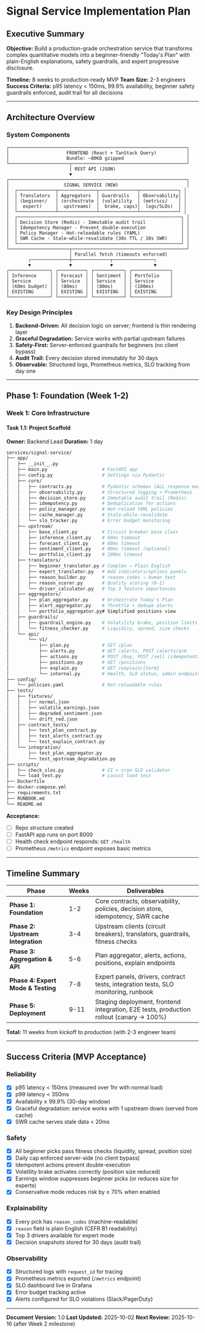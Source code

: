 # Signal Service Implementation Plan

## Executive Summary

**Objective:** Build a production-grade orchestration service that transforms complex quantitative models into a beginner-friendly "Today's Plan" with plain-English explanations, safety guardrails, and expert progressive disclosure.

**Timeline:** 8 weeks to production-ready MVP
**Team Size:** 2-3 engineers
**Success Criteria:** p95 latency < 150ms, 99.9% availability, beginner safety guardrails enforced, audit trail for all decisions

---

## Architecture Overview

### System Components

```
┌─────────────────────────────────────────────────────────────────┐
│                     FRONTEND (React + TanStack Query)           │
│                     Bundle: ~80KB gzipped                       │
└──────────────────────┬──────────────────────────────────────────┘
                       │ REST API (JSON)
                       ▼
┌─────────────────────────────────────────────────────────────────┐
│                    SIGNAL SERVICE (NEW)                         │
│  ┌──────────────┬──────────────┬──────────────┬──────────────┐ │
│  │ Translators  │ Aggregators  │ Guardrails   │ Observability│ │
│  │ (beginner/   │ (orchestrate │ (volatility  │ (metrics/    │ │
│  │  expert)     │  upstreams)  │  brake, caps)│  logs/SLOs)  │ │
│  └──────────────┴──────────────┴──────────────┴──────────────┘ │
│  ┌────────────────────────────────────────────────────────────┐ │
│  │ Decision Store (Redis) - Immutable audit trail             │ │
│  │ Idempotency Manager - Prevent double-execution             │ │
│  │ Policy Manager - Hot-reloadable rules (YAML)               │ │
│  │ SWR Cache - Stale-while-revalidate (30s TTL / 10s SWR)     │ │
│  └────────────────────────────────────────────────────────────┘ │
└──────────────────────┬──────────────────────────────────────────┘
                       │ Parallel fetch (timeouts enforced)
        ┌──────────────┼──────────────┬───────────────┐
        ▼              ▼              ▼               ▼
┌───────────────┐ ┌──────────┐ ┌───────────┐ ┌──────────────┐
│ Inference     │ │ Forecast │ │ Sentiment │ │ Portfolio    │
│ Service       │ │ Service  │ │ Service   │ │ Service      │
│ (60ms budget) │ │ (80ms)   │ │ (80ms)    │ │ (100ms)      │
│ EXISTING      │ │ EXISTING │ │ EXISTING  │ │ EXISTING     │
└───────────────┘ └──────────┘ └───────────┘ └──────────────┘
```

### Key Design Principles

1. **Backend-Driven:** All decision logic on server; frontend is thin rendering layer
2. **Graceful Degradation:** Service works with partial upstream failures
3. **Safety-First:** Server-enforced guardrails for beginners (no client bypass)
4. **Audit Trail:** Every decision stored immutably for 30 days
5. **Observable:** Structured logs, Prometheus metrics, SLO tracking from day one

---

## Phase 1: Foundation (Week 1-2)

### Week 1: Core Infrastructure

#### Task 1.1: Project Scaffold
**Owner:** Backend Lead
**Duration:** 1 day

```bash
services/signal-service/
├── app/
│   ├── __init__.py
│   ├── main.py                    # FastAPI app
│   ├── config.py                  # Settings via Pydantic
│   ├── core/
│   │   ├── contracts.py           # Pydantic schemas (ALL response models)
│   │   ├── observability.py       # Structured logging + Prometheus
│   │   ├── decision_store.py      # Immutable audit trail (Redis)
│   │   ├── idempotency.py         # Deduplication for actions
│   │   ├── policy_manager.py      # Hot-reload YAML policies
│   │   ├── cache_manager.py       # Stale-while-revalidate
│   │   └── slo_tracker.py         # Error budget monitoring
│   ├── upstream/
│   │   ├── base_client.py         # Circuit breaker base class
│   │   ├── inference_client.py    # 60ms timeout
│   │   ├── forecast_client.py     # 80ms timeout
│   │   ├── sentiment_client.py    # 80ms timeout (optional)
│   │   └── portfolio_client.py    # 100ms timeout
│   ├── translators/
│   │   ├── beginner_translator.py # Complex → Plain English
│   │   ├── expert_translator.py   # Add indicators/options panels
│   │   ├── reason_builder.py      # reason_codes → human text
│   │   ├── reason_scorer.py       # Quality scoring (0-1)
│   │   └── driver_calculator.py   # Top 3 feature importances
│   ├── aggregators/
│   │   ├── plan_aggregator.py     # Orchestrate Today's Plan
│   │   ├── alert_aggregator.py    # Throttle + dedupe alerts
│   │   └── portfolio_aggregator.py# Simplified positions view
│   ├── guardrails/
│   │   ├── guardrail_engine.py    # Volatility brake, position limits
│   │   └── fitness_checker.py     # Liquidity, spread, size checks
│   └── api/
│       └── v1/
│           ├── plan.py            # GET /plan
│           ├── alerts.py          # GET /alerts, POST /alerts/arm
│           ├── actions.py         # POST /buy, POST /sell (idempotent)
│           ├── positions.py       # GET /positions
│           ├── explain.py         # GET /explain/{term}
│           └── internal.py        # Health, SLO status, admin endpoints
├── config/
│   └── policies.yaml              # Hot-reloadable rules
├── tests/
│   ├── fixtures/
│   │   ├── normal.json
│   │   ├── volatile_earnings.json
│   │   ├── degraded_sentiment.json
│   │   └── drift_red.json
│   ├── contract_tests/
│   │   ├── test_plan_contract.py
│   │   ├── test_alerts_contract.py
│   │   └── test_explain_contract.py
│   └── integration/
│       ├── test_plan_aggregator.py
│       └── test_upstream_degradation.py
├── scripts/
│   ├── check_slos.py              # CI + cron SLO validator
│   └── load_test.py               # Locust load test
├── Dockerfile
├── docker-compose.yml
├── requirements.txt
├── RUNBOOK.md
└── README.md
```

**Acceptance:**
- [ ] Repo structure created
- [ ] FastAPI app runs on port 8000
- [ ] Health check endpoint responds: `GET /health`
- [ ] Prometheus `/metrics` endpoint exposes basic metrics

---

## Timeline Summary

| **Phase** | **Weeks** | **Deliverables** |
|-----------|-----------|------------------|
| **Phase 1: Foundation** | 1-2 | Core contracts, observability, policies, decision store, idempotency, SWR cache |
| **Phase 2: Upstream Integration** | 3-4 | Upstream clients (circuit breakers), translators, guardrails, fitness checks |
| **Phase 3: Aggregation & API** | 5-6 | Plan aggregator, alerts, actions, positions, explain endpoints |
| **Phase 4: Expert Mode & Testing** | 7-8 | Expert panels, drivers, contract tests, integration tests, SLO monitoring, runbook |
| **Phase 5: Deployment** | 9-11 | Staging deployment, frontend integration, E2E tests, production rollout (canary → 100%) |

**Total:** 11 weeks from kickoff to production (with 2-3 engineer team)

---

## Success Criteria (MVP Acceptance)

### Reliability
- [x] p95 latency < 150ms (measured over 1hr with normal load)
- [x] p99 latency < 350ms
- [x] Availability ≥ 99.9% (30-day window)
- [x] Graceful degradation: service works with 1 upstream down (served from cache)
- [x] SWR cache serves stale data < 20ms

### Safety
- [x] All beginner picks pass fitness checks (liquidity, spread, position size)
- [x] Daily cap enforced server-side (no client bypass)
- [x] Idempotent actions prevent double-execution
- [x] Volatility brake activates correctly (position size reduced)
- [x] Earnings window suppresses beginner picks (or reduces size for experts)
- [x] Conservative mode reduces risk by ≥ 70% when enabled

### Explainability
- [x] Every pick has `reason_codes` (machine-readable)
- [x] `reason` field is plain English (CEFR B1 readability)
- [x] Top 3 drivers available for expert mode
- [x] Decision snapshots stored for 30 days (audit trail)

### Observability
- [x] Structured logs with `request_id` for tracing
- [x] Prometheus metrics exported (`/metrics` endpoint)
- [x] SLO dashboard live in Grafana
- [x] Error budget tracking active
- [x] Alerts configured for SLO violations (Slack/PagerDuty)

---

**Document Version:** 1.0
**Last Updated:** 2025-10-02
**Next Review:** 2025-10-16 (after Week 2 milestone)
